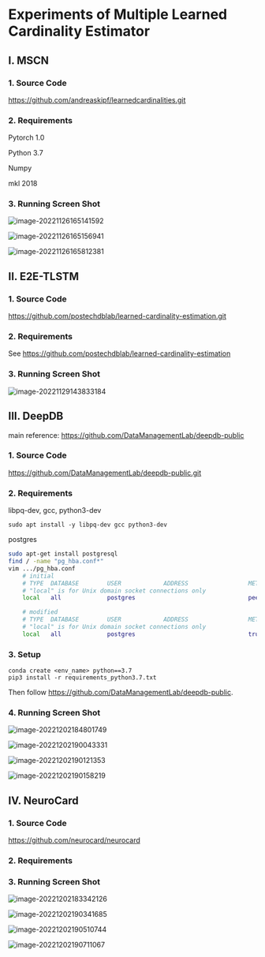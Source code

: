 # Experiments of Multiple Learned Cardinality Estimator

## I. MSCN

### 1. Source Code

https://github.com/andreaskipf/learnedcardinalities.git

### 2. Requirements

Pytorch 1.0

Python 3.7

Numpy

mkl 2018

### 3. Running Screen Shot

![image-20221126165141592](..\pictures\MSCN_sythetic.png)

![image-20221126165156941](..\pictures\MSCN_scale.png)

![image-20221126165812381](..\pictures\MSCN_job_light.png)

## II. E2E-TLSTM

### 1. Source Code

https://github.com/postechdblab/learned-cardinality-estimation.git

### 2. Requirements

See https://github.com/postechdblab/learned-cardinality-estimation

### 3. Running Screen Shot

![image-20221129143833184](..\pictures\E2E_job_light.png)

## III. DeepDB

main reference: https://github.com/DataManagementLab/deepdb-public

### 1. Source Code

https://github.com/DataManagementLab/deepdb-public.git

### 2. Requirements

libpq-dev, gcc, python3-dev

```bahs
sudo apt install -y libpq-dev gcc python3-dev
```

postgres

```bash
sudo apt-get install postgresql
find / -name "pg_hba.conf*"
vim .../pg_hba.conf
	# initial 
	# TYPE  DATABASE        USER            ADDRESS                 METHOD
	# "local" is for Unix domain socket connections only
	local   all             postgres                                peer

	# modified
	# TYPE  DATABASE        USER            ADDRESS                 METHOD
	# "local" is for Unix domain socket connections only
	local   all             postgres                                trust
```

### 3. Setup

```
conda create <env_name> python==3.7
pip3 install -r requirements_python3.7.txt
```

Then follow https://github.com/DataManagementLab/deepdb-public.

### 4. Running Screen Shot

![image-20221202184801749](..\pictures\DeepDB_job_light_1.png)

![image-20221202190043331](..\pictures\DeepDB_job_light_2.png)

![image-20221202190121353](..\pictures\DeepDB_job_light_3.png)

![image-20221202190158219](..\pictures\DeepDB_job_light_4.png)

 ## IV. NeuroCard

### 1. Source Code

https://github.com/neurocard/neurocard

### 2. Requirements

### 3. Running Screen Shot

![image-20221202183342126](..\pictures\Neurocard_job_light_1.png)

![image-20221202190341685](..\pictures\Neurocard_job_light_2.png)

![image-20221202190510744](..\pictures\Neurocard_job_light_3.png)

![image-20221202190711067](..\pictures\Neurocard_job_light_4.png)
